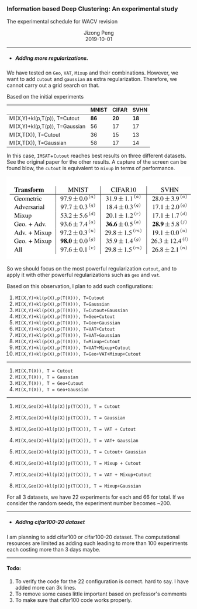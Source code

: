 ### Information based Deep Clustering: An experimental study

The experimental schedule for WACV revision

<center>Jizong Peng</center>

<center>2019-10-01</center>

----

-  ##### Adding more regularizations.


We have tested on `Geo`, `VAT`, `Mixup` and their combinations. However, we want to add `cutout` and `gaussian` as extra regularization. Therefore, we cannot carry out a grid search on that.

Based on the initial experiments

|                                | MNIST  | CIFAR  | SVHN   |
| ------------------------------ | ------ | ------ | ------ |
| MI(X,Y)+kl(p,T(p)), T=Cutout   | **86** | **20** | **18** |
| MI(X,Y)+kl(p,T(p)), T=Gaussian | 56     | 17     | 17     |
| MI(X,T(X)), T=Cutout           | 36     | 15     | 13     |
| MI(X,T(X)), T=Gaussian         | 58     | 17     | 14     |

In this case, `IMSAT`+`Cutout` reaches best results on three different datasets. See the original paper for the other results. A capture of the screen can be found blow, the `cutout` is equivalent to `mixup` in terms of performance.

![1569965753025](analyze/1569965753025.png)

So we should focus on the most powerful regularization `cutout`, and to apply it with other powerful regularizations such as `geo` and `vat`. 

Based on this observation, I plan to add such configurations:

1. `MI(X,Y)+kl(p(X),p(T(X))), T=Cutout`
2. `MI(X,Y)+kl(p(X),p(T(X))), T=Gaussian` 
3. `MI(X,Y)+kl(p(X),p(T(X))), T=Cutout+Gaussian `
4. `MI(X,Y)+kl(p(X),p(T(X))), T=Geo+Cutout`
5. `MI(X,Y)+kl(p(X),p(T(X))), T=Geo+Gaussian`
6. `MI(X,Y)+kl(p(X),p(T(X))), T=VAT+Cutout `
7. `MI(X,Y)+kl(p(X),p(T(X))), T=VAT+Gaussian`
8. `MI(X,Y)+kl(p(X),p(T(X))), T=Mixup+Cutout`
9. `MI(X,Y)+kl(p(X),p(T(X))), T=VAT+Mixup+Cutout`
10.  `MI(X,Y)+kl(p(X),p(T(X))), T=Geo+VAT+Mixup+Cutout`

---

1. `MI(X,T(X)), T = Cutout`
2. `MI(X,T(X)), T = Gaussian`
3. `MI(X,T(X)), T = Geo+Cutout`
4. `MI(X,T(X)), T = Geo+Gaussian`

---

1. `MI(X,Geo(X)+kl(p(X)|p(T(X))), T = Cutout`

2. `MI(X,Geo(X)+kl(p(X)|p(T(X))), T = Gaussian`

3. `MI(X,Geo(X)+kl(p(X)|p(T(X))), T = VAT + Cutout`

4. `MI(X,Geo(X)+kl(p(X)|p(T(X))), T = VAT+ Gaussian`

5. `MI(X,Geo(X)+kl(p(X)|p(T(X))), T = Cutout+ Gaussian`

6. `MI(X,Geo(X)+kl(p(X)|p(T(X))), T = Mixup + Cutout`

7. `MI(X,Geo(X)+kl(p(X)|p(T(X))), T = VAT + Mixup+Cutout`

8. `MI(X,Geo(X)+kl(p(X)|p(T(X))), T = Mixup+Gaussian`

   

For all 3 datasets, we have 22 experiments for each and 66 for total. If we consider the random seeds, the experiment number becomes ~200.

---

-  ##### Adding cifar100-20 dataset

I am planning to add cifar100 or cifar100-20 dataset. The computational resources are limited as adding such leading to more than 100 experiments each costing more than 3 days maybe.

---

#### Todo:

1. To verify the code for the 22 configuration is correct. hard to say. I have added  more can 3k lines. 
2. To remove some cases little important based on professor's comments
3. To make sure that cifar100 code works properly.

